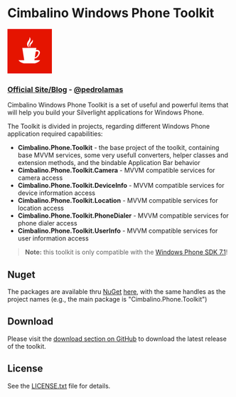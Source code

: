 # Cimbalino Windows Phone Toolkit

![Cimbalino Windows Phone Toolkit][3]

### [Official Site/Blog][1] - [@pedrolamas][2]

Cimbalino Windows Phone Toolkit is a set of useful and powerful items that will help you build your Silverlight applications for Windows Phone.

The Toolkit is divided in projects, regarding different Windows Phone application required capabilities:

* __Cimbalino.Phone.Toolkit__ - the base project of the toolkit, containing base MVVM services, some very usefull converters, helper classes and extension methods, and the bindable Application Bar behavior
* __Cimbalino.Phone.Toolkit.Camera__ - MVVM compatible services for camera access
* __Cimbalino.Phone.Toolkit.DeviceInfo__ - MVVM compatible services for device information access
* __Cimbalino.Phone.Toolkit.Location__ - MVVM compatible services for location access
* __Cimbalino.Phone.Toolkit.PhoneDialer__ - MVVM compatible services for phone dialer access
* __Cimbalino.Phone.Toolkit.UserInfo__ - MVVM compatible services for user information access

> **Note:** this toolkit is only compatible with the [Windows Phone SDK 7.1][4]!

## Nuget

The packages are available thru [NuGet][7] [here][8], with the same handles as the project names (e.g., the main package is "Cimbalino.Phone.Toolkit")

## Download

Please visit the [download section on GitHub][6] to download the latest release of the toolkit.

## License

See the [LICENSE.txt][5] file for details.

[1]: http://www.pedrolamas.com
[2]: http://twitter.com/pedrolamas
[3]: https://github.com/PedroLamas/Cimbalino-Phone-Toolkit/raw/master/Cimbalino.Phone.Toolkit.png "Cimbalino Windows Phone Toolkit"
[4]: http://go.microsoft.com/?linkid=9772716 "Download Windows Phone SDK"
[5]: https://github.com/PedroLamas/Cimbalino-Phone-Toolkit/raw/master/LICENSE.txt "Cimbalino Windows Phone Toolkit License"
[6]: https://github.com/PedroLamas/Cimbalino-Phone-Toolkit/downloads "Cimbalino Windows Phone Toolkit Downloads"
[7]: http://nuget.org "NuGet Gallery"
[8]: http://nuget.org/List/Packages/Cimbalino.Phone.Toolkit "Nuget Package Page"